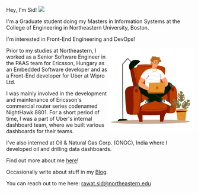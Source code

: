 Hey, I'm Sid! <img src="https://raw.githubusercontent.com/MartinHeinz/MartinHeinz/master/wave.gif" width="35px">

I'm a Graduate student doing my Masters in Information Systems at the College of Engineering in Northeastern University, Boston.

I'm interested in Front-End Engineering and DevOps!

<img align='right' src="./72178-man-working-under-lamp-light.gif" width="230">

Prior to my studies at Northeastern, I worked as a Senior Software Engineer in the PAAS team for Ericsson, Hungary as an Embedded Software developer and as a Front-End developer for Uber at Wipro Ltd.

I was mainly involved in the development and maintenance of Ericsson's commercial router series codenamed NightHawk 8801. For a short period of time, I was a part of Uber's internal dashboard team,
where we built various dashboards for their teams.

I've also interned at Oil & Natural Gas Corp. (ONGC), India where I developed oil and drilling data dashboards.

Find out more about me [here]!

Occasionally write about stuff in my [Blog].

<!-- Links -->
[blog]: https://sydrawat.netlify.app/blog/
[here]: https://sydrawat.netlify.app/

You can reach out to me here: [rawat.sid@northeastern.edu](mailto:rawat.sid@northeastern.edu)
